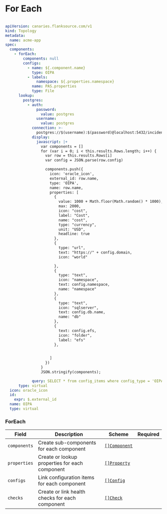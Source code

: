 # For Each

```yaml

apiVersion: canaries.flanksource.com/v1
kind: Topology
metadata:
  name: acme-app
spec:
  components:
    - forEach:
        components: null
        configs:
          - name: ${.component.name}
            type: OIPA
          - labels:
              namespace: ${.properties.namespace}
            name: PAS.properties
            type: File
      lookup:
        postgres:
          - auth:
              password:
                value: postgres
              username:
                value: postgres
            connection: >-
              postgres://$(username):$(password)@localhost:5432/incident_commander?sslmode=disable
            display:
              javascript: |+
                var components = []
                for (var i = 0; i < this.results.Rows.length; i++) {
                  var row = this.results.Rows[i]
                  var config = JSON.parse(row.config)

                  components.push({
                    icon: 'oracle_icon',
                    external_id: row.name,
                    type: 'OIPA',
                    name: row.name,
                    properties: [
                      {
                        value: 1000 + Math.floor(Math.random() * 1000),
                        max: 2000,
                        icon: "cost",
                        label: "Cost",
                        name: "cost",
                        type: "currency",
                        unit: "USD",
                        headline: true
                      },
                      {
                        type: "url",
                        text: "https://" + config.domain,
                        icon: "world"

                      },
                      {
                        type: "text",
                        icon: "namespace",
                        text: config.namespace,
                        name: "namespace"
                      },
                      {
                        type: "text",
                        icon: "sqlserver",
                        text: config.db.name,
                        name: "db"
                      },
                      {
                        text: config.efs,
                        icon: "folder",
                        label: "efs"
                      },
            

                    ]
                  })
                }
                JSON.stringify(components);

            query: SELECT * from config_items where config_type = 'OIPA' and name = 'dev-qa' ;
      type: virtual
  icon: oracle_icon
  id:
    expr: $.external_id
  name: OIPA
  type: virtual

```

### ForEach

| Field           | Description               | Scheme                                    | Required |
| --------------- | ------------------------- | ----------------------------------------- | -------- |
| `components`    | Create sub-components for each component  | [`[]Component`](#component)               |          |
| `properties`    | Create or lookup properties for each component    | [`[]Property`](#property)                 |          |
| `configs`       | Link configuration items for each component     | [`[]Config`](#config)                     |          |
| `checks`        | Create or link health checks for each component       | [`[]Check`](./health-checks.md#check)     |          |
